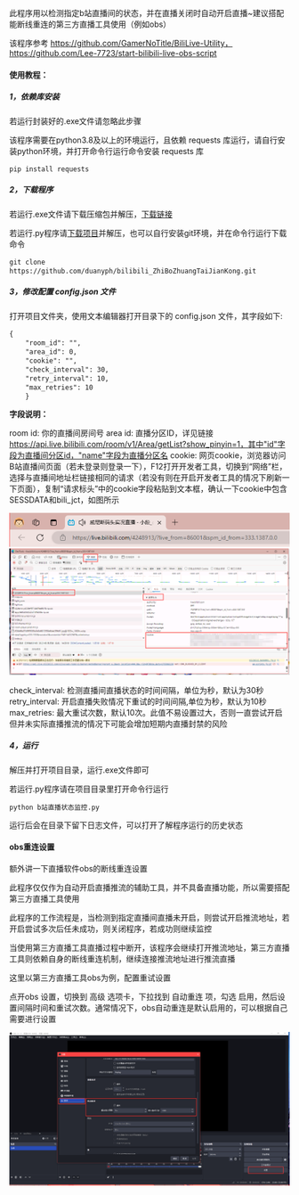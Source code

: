 此程序用以检测指定b站直播间的状态，并在直播关闭时自动开启直播~建议搭配能断线重连的第三方直播工具使用（例如obs）

该程序参考 https://github.com/GamerNoTitle/BiliLive-Utility，https://github.com/Lee-7723/start-bilibili-live-obs-script

#### 使用教程：

##### 1，依赖库安装

若运行封装好的.exe文件请忽略此步骤

该程序需要在python3.8及以上的环境运行，且依赖 requests 库运行，请自行安装python环境，并打开命令行运行命令安装 requests 库

```
pip install requests
```

##### 2，下载程序

若运行.exe文件请下载压缩包并解压，[下载链接](https://github.com/duanyph/bilibili_ZhiBoZhuangTaiJianKong/releases/download/v1.0/bilibili_ZhiBoZhuangTaiJianKong_win_x86_x64_v1.0.zip)

若运行.py程序请[下载项目]()并解压，也可以自行安装git环境，并在命令行运行下载命令

```
git clone https://github.com/duanyph/bilibili_ZhiBoZhuangTaiJianKong.git
```

##### 3，修改配置 config.json 文件

打开项目文件夹，使用文本编辑器打开目录下的 config.json 文件，其字段如下:

```
{
    "room_id": "",
    "area_id": 0,
    "cookie": "",
    "check_interval": 30,
    "retry_interval": 10,
    "max_retries": 10
    }
```

**字段说明：**

room id: 你的直播间房间号
area id: 直播分区ID，详见链接 https://api.live.bilibili.com/room/v1/Area/getList?show_pinyin=1，其中"id"字段为直播间分区id，"name"字段为直播分区名
cookie: 网页cookie，浏览器访问B站直播间页面（若未登录则登录一下），F12打开开发者工具，切换到“网络”栏，选择与直播间地址栏链接相同的请求（若没有则在开启开发者工具的情况下刷新一下页面），复制“请求标头”中的cookie字段粘贴到文本框，确认一下cookie中包含SESSDATA和bili_jct，如图所示

![地址栏](./1.png)  ![cookie](./2.png)

check_interval: 检测直播间直播状态的时间间隔，单位为秒，默认为30秒
retry_interval: 开启直播失败情况下重试的时间间隔,单位为秒，默认为10秒
max_retries: 最大重试次数，默认10次。此值不易设置过大，否则一直尝试开启但并未实际直播推流的情况下可能会增加短期内直播封禁的风险

##### 4，运行

解压并打开项目目录，运行.exe文件即可

若运行.py程序请在项目目录里打开命令行运行

```
python b站直播状态监控.py
```

运行后会在目录下留下日志文件，可以打开了解程序运行的历史状态

#### obs重连设置

额外讲一下直播软件obs的断线重连设置

此程序仅仅作为自动开启直播推流的辅助工具，并不具备直播功能，所以需要搭配第三方直播工具使用

此程序的工作流程是，当检测到指定直播间直播未开启，则尝试开启推流地址，若开启尝试多次后任未成功，则关闭程序，若成功则继续监控

当使用第三方直播工具直播过程中断开，该程序会继续打开推流地址，第三方直播工具则依赖自身的断线重连机制，继续连接推流地址进行推流直播

这里以第三方直播工具obs为例，配置重试设置

点开obs 设置，切换到 高级 选项卡，下拉找到 自动重连 项，勾选 启用，然后设置间隔时间和重试次数。通常情况下，obs自动重连是默认启用的，可以根据自己需要进行设置

![obs设置](./3.png)

